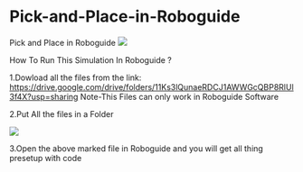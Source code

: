 # Pick-and-Place-in-Roboguide
Pick and Place in Roboguide
![](support/pic1.PNG)



How To Run This Simulation In Roboguide ?

 1.Dowload all the files from the link: 
  https://drive.google.com/drive/folders/11Ks3lQunaeRDCJ1AWWGcQBP8RlUl3f4X?usp=sharing 
   Note-This Files can only work in Roboguide Software

 2.Put All the files in a Folder
 
 ![](support/pic2.PNG)

 3.Open the above marked file in Roboguide and you will get all thing presetup with code
